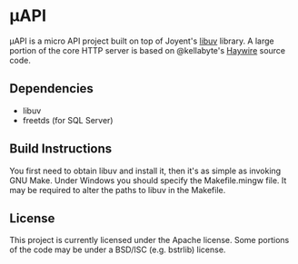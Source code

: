 # µAPI

µAPI is a micro API project built on top of Joyent's [libuv](https://github.com/joyent/libuv/) library. A
large portion of the core HTTP server is based on @kellabyte's
[Haywire](https://github.com/kellabyte/Haywire/) source code.

## Dependencies

- libuv
- freetds (for SQL Server)

## Build Instructions

You first need to obtain libuv and install it, then it's as simple as invoking
GNU Make. Under Windows you should specify the Makefile.mingw file. It may be
required to alter the paths to libuv in the Makefile.

## License

This project is currently licensed under the Apache license. Some portions of
the code may be under a BSD/ISC (e.g. bstrlib) license.
